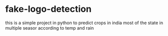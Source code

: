 # fake-logo-detection
this is a simple project in python to predict crops in india most of the state in multiple seasor according to temp and rain
